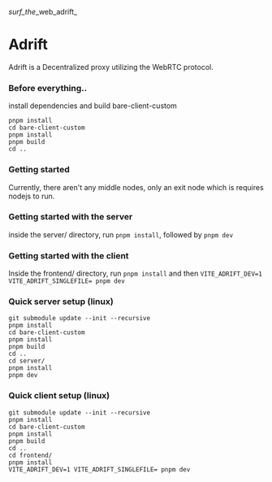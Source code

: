 _surf_the_\_web_adrift\_

# Adrift

Adrift is a Decentralized proxy utilizing the WebRTC protocol.

### Before everything..

install dependencies and build bare-client-custom

```
pnpm install
cd bare-client-custom
pnpm install
pnpm build
cd ..
```

### Getting started

Currently, there aren't any middle nodes, only an exit node which is requires nodejs to run.

### Getting started with the server

inside the server/ directory, run `pnpm install`, followed by `pnpm dev`

### Getting started with the client

Inside the frontend/ directory, run `pnpm install` and then `VITE_ADRIFT_DEV=1 VITE_ADRIFT_SINGLEFILE= pnpm dev`

### Quick server setup (linux)

```
git submodule update --init --recursive
pnpm install
cd bare-client-custom
pnpm install
pnpm build
cd ..
cd server/
pnpm install
pnpm dev
```

### Quick client setup (linux)

```
git submodule update --init --recursive
pnpm install
cd bare-client-custom
pnpm install
pnpm build
cd ..
cd frontend/
pnpm install
VITE_ADRIFT_DEV=1 VITE_ADRIFT_SINGLEFILE= pnpm dev
```
